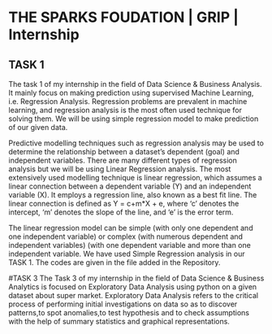 # THE SPARKS FOUDATION | GRIP | Internship
## TASK 1
The task 1 of my internship in the field of Data Science & Business Analysis. It mainly focus on making prediction using supervised Machine Learning, i.e. Regression Analysis. Regression problems are prevalent in machine learning, and regression analysis is the most often used technique for solving them. We will be using simple regression model to make prediction of our given data.

Predictive modelling techniques such as regression analysis may be used to determine the relationship between a dataset’s dependent (goal) and independent variables.
There are many different types of regression analysis but we will be using Linear Regression analysis.
The most extensively used modelling technique is linear regression, which assumes a linear connection between a dependent variable (Y) and an independent variable (X). It employs a regression line, also known as a best fit line. The linear connection is defined as Y = c+m*X + e, where ‘c’ denotes the intercept, ‘m’ denotes the slope of the line, and ‘e’ is the error term.

The linear regression model can be simple (with only one dependent and one independent variable) or complex (with numerous dependent and independent variables) (with one dependent variable and more than one independent variable. We have used Simple Regression analysis in our TASK 1. The codes are given in the file added in the Repository.

#TASK 3
The Task 3 of my internship in the field of Data Science & Business Analytics is focused on Exploratory Data Analysis using python on a given dataset about super market. Exploratory Data Analysis refers to the critical process of performing initial investigations on data so as to discover patterns,to spot anomalies,to test hypothesis and to check assumptions with the help of summary statistics and graphical representations.
